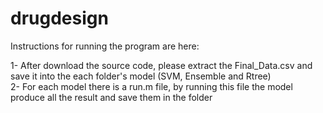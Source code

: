 # drugdesign
Instructions for running the program are here:

1- After download the source code, please extract the Final_Data.csv and save it into the each folder's model (SVM, Ensemble and Rtree)<br/>
2- For each model there is a run.m file, by running this file the model produce all the result and save them in the folder
